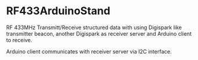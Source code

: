 # RF433ArduinoStand
RF 433MHz Transmitt/Receive structured data with using Digispark like transmitter beacon, another Digispark as receiver server and Arduino client to receive.

Arduino client communicates with receiver server via I2C interface.
